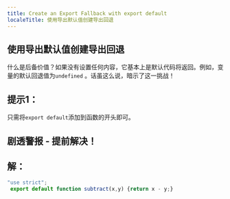 ```yaml
---
title: Create an Export Fallback with export default
localeTitle: 使用导出默认值创建导出回退
---
```

## 使用导出默认值创建导出回退

什么是后备价值？如果没有设置任何内容，它基本上是默认代码将返回。例如，变量的默认回退值为`undefined` 。话虽这么说，暗示了这一挑战！

## 提示1：

只需将`export default`添加到函数的开头即可。

## 剧透警报 - 提前解决！

## 解：

```javascript
"use strict"; 
 export default function subtract(x,y) {return x - y;} 

```